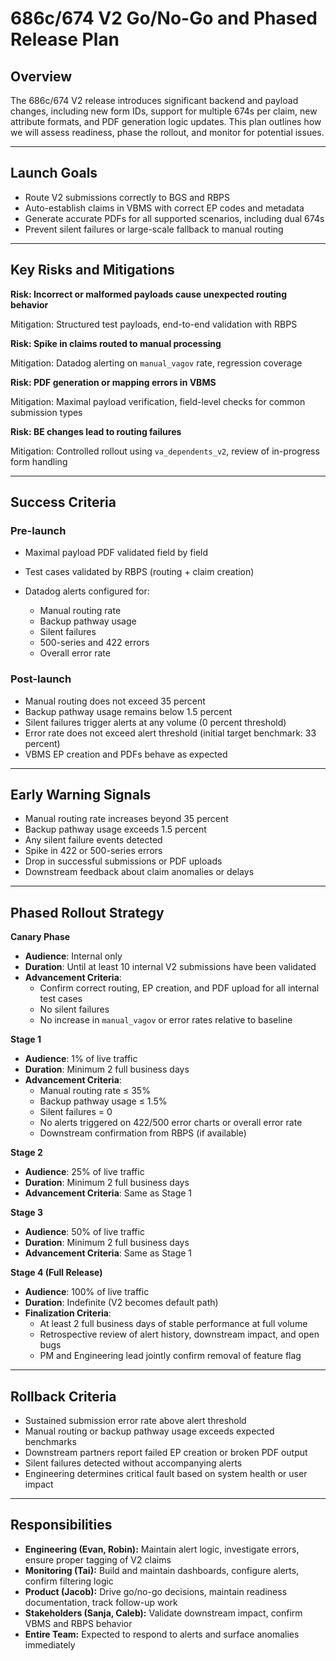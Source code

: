 # 686c/674 V2 Go/No-Go and Phased Release Plan

## Overview

The 686c/674 V2 release introduces significant backend and payload changes, including new form IDs, support for multiple 674s per claim, new attribute formats, and PDF generation logic updates. This plan outlines how we will assess readiness, phase the rollout, and monitor for potential issues.

---

## Launch Goals

* Route V2 submissions correctly to BGS and RBPS
* Auto-establish claims in VBMS with correct EP codes and metadata
* Generate accurate PDFs for all supported scenarios, including dual 674s
* Prevent silent failures or large-scale fallback to manual routing

---

## Key Risks and Mitigations

**Risk: Incorrect or malformed payloads cause unexpected routing behavior**

Mitigation: Structured test payloads, end-to-end validation with RBPS

**Risk: Spike in claims routed to manual processing**

Mitigation: Datadog alerting on `manual_vagov` rate, regression coverage

**Risk: PDF generation or mapping errors in VBMS**

Mitigation: Maximal payload verification, field-level checks for common submission types

**Risk: BE changes  lead to routing failures**

Mitigation: Controlled rollout using `va_dependents_v2`, review of in-progress form handling

---

## Success Criteria

### Pre-launch

* Maximal payload PDF validated field by field
* Test cases validated by RBPS (routing + claim creation)
* Datadog alerts configured for:

  * Manual routing rate
  * Backup pathway usage
  * Silent failures
  * 500-series and 422 errors
  * Overall error rate

### Post-launch

* Manual routing does not exceed 35 percent
* Backup pathway usage remains below 1.5 percent
* Silent failures trigger alerts at any volume (0 percent threshold)
* Error rate does not exceed alert threshold (initial target benchmark: 33 percent)
* VBMS EP creation and PDFs behave as expected

---

## Early Warning Signals

* Manual routing rate increases beyond 35 percent
* Backup pathway usage exceeds 1.5 percent
* Any silent failure events detected
* Spike in 422 or 500-series errors
* Drop in successful submissions or PDF uploads
* Downstream feedback about claim anomalies or delays

---

## Phased Rollout Strategy

**Canary Phase**
- **Audience**: Internal only
- **Duration**: Until at least 10 internal V2 submissions have been validated
- **Advancement Criteria**:
  - Confirm correct routing, EP creation, and PDF upload for all internal test cases
  - No silent failures
  - No increase in `manual_vagov` or error rates relative to baseline

**Stage 1**
- **Audience**: 1% of live traffic
- **Duration**: Minimum 2 full business days
- **Advancement Criteria**:
  - Manual routing rate ≤ 35%
  - Backup pathway usage ≤ 1.5%
  - Silent failures = 0
  - No alerts triggered on 422/500 error charts or overall error rate
  - Downstream confirmation from RBPS (if available)

**Stage 2**
- **Audience**: 25% of live traffic
- **Duration**: Minimum 2 full business days
- **Advancement Criteria**: Same as Stage 1

**Stage 3**
- **Audience**: 50% of live traffic
- **Duration**: Minimum 2 full business days
- **Advancement Criteria**: Same as Stage 1

**Stage 4 (Full Release)**
- **Audience**: 100% of live traffic
- **Duration**: Indefinite (V2 becomes default path)
- **Finalization Criteria**:
  - At least 2 full business days of stable performance at full volume
  - Retrospective review of alert history, downstream impact, and open bugs
  - PM and Engineering lead jointly confirm removal of feature flag

---

## Rollback Criteria

- Sustained submission error rate above alert threshold
- Manual routing or backup pathway usage exceeds expected benchmarks
- Downstream partners report failed EP creation or broken PDF output
- Silent failures detected without accompanying alerts
- Engineering determines critical fault based on system health or user impact

---

## Responsibilities

- **Engineering (Evan, Robin):** Maintain alert logic, investigate errors, ensure proper tagging of V2 claims
- **Monitoring (Tai):** Build and maintain dashboards, configure alerts, confirm filtering logic
- **Product (Jacob):** Drive go/no-go decisions, maintain readiness documentation, track follow-up work
- **Stakeholders (Sanja, Caleb):** Validate downstream impact, confirm VBMS and RBPS behavior
- **Entire Team:** Expected to respond to alerts and surface anomalies immediately
